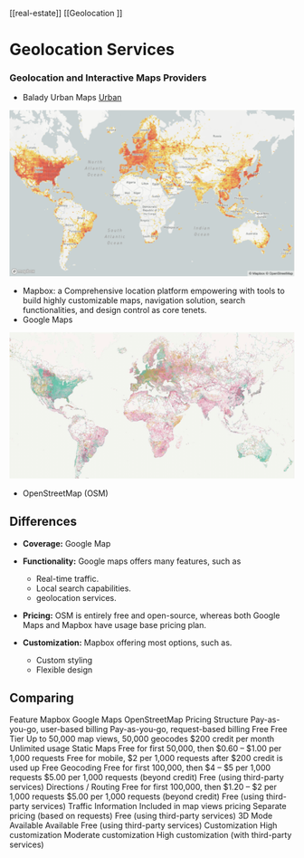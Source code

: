 [[real-estate]] [[Geolocation ]]

# Geolocation Services

### Geolocation and Interactive Maps Providers

- Balady Urban Maps [Urban](https://balady.gov.sa/en/services/urban-maps)

![Mapbox](mapbox.png)

- Mapbox: a Comprehensive location platform empowering with tools to build
  highly customizable maps, navigation solution, search functionalities, and
  design control as core tenets.
- Google Maps

![OpenStreetMap](openstreet.png)

- OpenStreetMap (OSM)

## Differences

- **Coverage:** Google Map

- **Functionality:** Google maps offers many features, such as
  - Real-time traffic.
  - Local search capabilities.
  - geolocation services.

- **Pricing:** OSM is entirely free and open-source, whereas both Google Maps
  and Mapbox have usage base pricing plan.

- **Customization:** Mapbox offering most options, such as.
  - Custom styling
  - Flexible design

## Comparing

Feature	Mapbox	Google Maps	OpenStreetMap Pricing Structure	Pay-as-you-go,
user-based billing	Pay-as-you-go, request-based billing	 Free Free Tier	Up to
50,000 map views, 50,000 geocodes	$200 credit per month	Unlimited usage Static
Maps	Free for first 50,000, then $0.60 – $1.00 per 1,000 requests	Free for
mobile, $2 per 1,000 requests after $200 credit is used up	Free Geocoding	Free
for first 100,000, then $4 – $5 per 1,000 requests	$5.00 per 1,000 requests
(beyond credit)	Free (using third-party services) Directions / Routing	Free for
first 100,000, then $1.20 – $2 per 1,000 requests	$5.00 per 1,000 requests
(beyond credit)	Free (using third-party services) Traffic Information	Included
in map views pricing	Separate pricing (based on requests)	Free (using
third-party services) 3D Mode	Available	Available	Free (using third-party
services) Customization	High customization	Moderate customization	High
customization (with third-party services)
